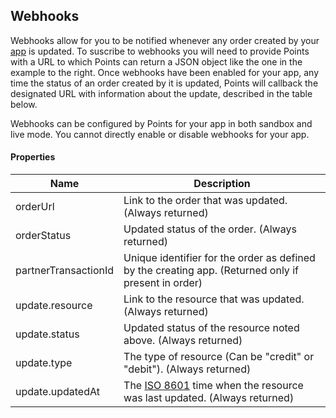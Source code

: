 ## Webhooks

Webhooks allow for you to be notified whenever any order created by your [app](#apps) is updated. To suscribe to webhooks you will need to provide Points with a URL to which Points can return a JSON object like the one in the example to the right. Once webhooks have been enabled for your app, any time the status of an order created by it is updated, Points will callback the designated URL with information about the update, described in the table below. 

Webhooks can be configured by Points for your app in both sandbox and live mode. You cannot directly enable or disable webhooks for your app.

#### Properties

<table>
    <thead>
        <tr>
            <th>Name</th>
            <th>Description</th>
        </tr>
    </thead>
    <tbody>
        <tr>
            <td>orderUrl</td>
            <td>Link to the order that was updated. (Always returned)</td>
        </tr>
        <tr>
            <td>orderStatus</td>
            <td>Updated status of the order. (Always returned)</td>
        </tr>
        <tr>
            <td>partnerTransactionId</td>
            <td>Unique identifier for the order as defined by the creating app. (Returned only if present in order)</td>
        </tr>
        <tr>
            <td>update.resource</td>
            <td>Link to the resource that was updated. (Always returned)</td>
        </tr>
        <tr>
            <td>update.status</td>
            <td>Updated status of the resource noted above. (Always returned)</td>
        </tr>
        <tr>
            <td>update.type</td>
            <td>The type of resource (Can be "credit" or "debit"). (Always returned)</td>
        </tr>
        <tr>
            <td>update.updatedAt</td>
            <td>The <a href="http://en.wikipedia.org/wiki/ISO_8601">ISO 8601</a> time when the resource was last updated. (Always returned)</td>
        </tr>
    </tbody>
</table>
